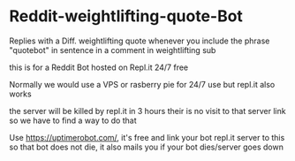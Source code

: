 # Reddit-weightlifting-quote-Bot
Replies with a Diff. weightlifting quote whenever you include the phrase "quotebot" in sentence in a comment in weightlifting sub


this is for a Reddit Bot hosted on Repl.it 24/7 free

Normally we would use a VPS or rasberry pie for 24/7 use but repl.it also works

the server will be killed by repl.it in 3 hours their is no visit to that server link so we have to find a way to do that

Use https://uptimerobot.com/, it's free and link your bot repl.it server to this so that bot does not die, it also mails you if your bot dies/server goes down




